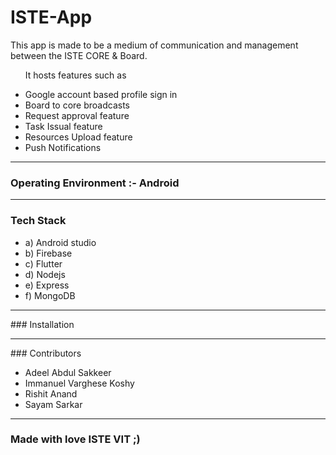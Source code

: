 # ISTE-App



This app is made to be a medium of communication and management between the ISTE CORE & Board. 
 <ul>
It hosts features such as  </ul> 

-  Google account based profile sign in
-  Board to core broadcasts 
-  Request approval feature
-  Task Issual feature 
-  Resources Upload feature 
-  Push Notifications 
 <hr>
 
 ### Operating Environment :- Android 
 <hr>
 
 ### Tech Stack 

 <ul>
 <li> a) Android studio </li>
 <li> b) Firebase </li>
 <li> c) Flutter </li>
 <li> d) Nodejs </li>
 <li> e) Express </li>
 <li> f) MongoDB </li>

 </ul>
  <hr>
### Installation 


 
 <hr>
### Contributors


- Adeel Abdul Sakkeer
- Immanuel Varghese Koshy
- Rishit Anand 
- Sayam Sarkar

 <hr>











### Made with love ISTE VIT ;)
